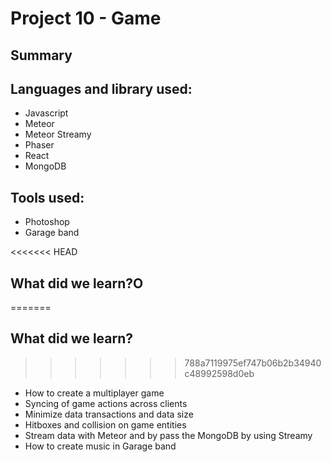 # Project 10 - Game
## Summary 


## Languages and library used:
- Javascript
- Meteor
- Meteor Streamy
- Phaser
- React
- MongoDB

## Tools used:
- Photoshop
- Garage band

<<<<<<< HEAD
## What did we learn?O
=======
## What did we learn?
>>>>>>> 788a7119975ef747b06b2b34940c48992598d0eb
- How to create a multiplayer game
- Syncing of game actions across clients
- Minimize data transactions and data size
- Hitboxes and collision on game entities
- Stream data with Meteor and by pass the MongoDB by using Streamy
- How to create music in Garage band
